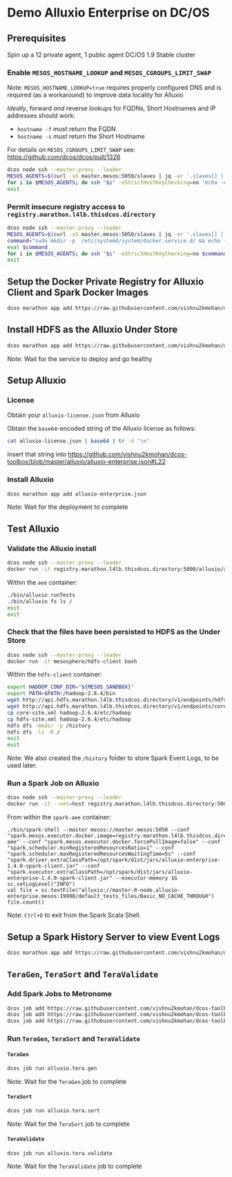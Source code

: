 # Demo Alluxio Enterprise on DC/OS

## Prerequisites

Spin up a 12 private agent, 1 public agent DC/OS 1.9 Stable cluster

### Enable `MESOS_HOSTNAME_LOOKUP` and `MESOS_CGROUPS_LIMIT_SWAP`

Note: `MESOS_HOSTNAME_LOOKUP=true` requires properly configured DNS and is required (as a workaround) to improve data locality for Alluxio

_Ideally_, forward *and* reverse lookups for FQDNs, Short Hostnames and IP addresses should work:
* `hostname -f` *must* return the FQDN
* `hostname -s` *must* return the Short Hostname

For details on `MESOS_CGROUPS_LIMIT_SWAP` see: https://github.com/dcos/dcos/pull/1326

```bash
dcos node ssh --master-proxy --leader
MESOS_AGENTS=$(curl -sS master.mesos:5050/slaves | jq -er '.slaves[] | .hostname')
for i in $MESOS_AGENTS; do ssh "$i" -oStrictHostKeyChecking=no 'echo -e "MESOS_HOSTNAME_LOOKUP=true\nMESOS_CGROUPS_LIMIT_SWAP=true" | sudo tee -a /var/lib/dcos/mesos-slave-common && agent=`sudo systemctl status dcos-mesos-slave.service | grep "running" | wc -l` && if [ $agent = "1" ]; then sudo systemctl stop dcos-mesos-slave.service && sudo rm -f /var/lib/mesos/slave/meta/slaves/latest && sudo systemctl start dcos-mesos-slave.service --no-block; fi'; done
exit
```

### Permit insecure registry access to `registry.marathon.l4lb.thisdcos.directory`

```bash
dcos node ssh --master-proxy --leader
MESOS_AGENTS=$(curl -sS master.mesos:5050/slaves | jq -er '.slaves[] | .hostname')
command="sudo mkdir -p  /etc/systemd/system/docker.service.d/ && echo -e '[Service]\nEnvironmentFile=-/etc/sysconfig/docker\nEnvironmentFile=-/etc/sysconfig/docker-storage\nEnvironmentFile=-/etc/sysconfig/docker-network\nExecStart=\nExecStart=/usr/bin/docker daemon -H fd:// $OPTIONS $DOCKER_STORAGE_OPTIONS $DOCKER_NETWORK_OPTIONS $BLOCK_REGISTRY $INSECURE_REGISTRY --storage-driver=overlay --live-restore --insecure-registry registry.marathon.l4lb.thisdcos.directory:5000' | sudo tee --append /etc/systemd/system/docker.service.d/override.conf && sudo systemctl daemon-reload && sudo systemctl restart docker"
eval $command
for i in $MESOS_AGENTS; do ssh "$i" -oStrictHostKeyChecking=no $command; done
exit
```

## Setup the Docker Private Registry for Alluxio Client and Spark Docker Images

```bash
dcos marathon app add https://raw.githubusercontent.com/vishnu2kmohan/dcos-toolbox/master/registry/registry.json
```

## Install HDFS as the Alluxio Under Store

```bash
dcos marathon app add https://raw.githubusercontent.com/vishnu2kmohan/dcos-toolbox/master/hdfs/hdfs.json
```

Note: Wait for the service to deploy and go healthy

## Setup Alluxio

### License

Obtain your `alluxio-license.json` from Alluxio

Obtain the `base64`-encoded string of the Alluxio license as follows:
```bash
cat alluxio-license.json | base64 | tr -d "\n"
```

Insert that string into https://github.com/vishnu2kmohan/dcos-toolbox/blob/master/alluxio/alluxio-enterprise.json#L22

### Install Alluxio

```bash
dcos marathon app add alluxio-enterprise.json
```

Note: Wait for the deployment to complete

## Test Alluxio

### Validate the Alluxio install

```bash
dcos node ssh --master-proxy --leader
docker run -it registry.marathon.l4lb.thisdcos.directory:5000/alluxio/aee /bin/bash
```

Within the `aee` container:

```bash
./bin/alluxio runTests
./bin/alluxio fs ls /
exit
exit
```

### Check that the files have been persisted to HDFS as the Under Store

```bash
dcos node ssh --master-proxy --leader
docker run -it mesosphere/hdfs-client bash
```

Within the `hdfs-client` container:

```bash
export HADOOP_CONF_DIR="${MESOS_SANDBOX}"
export PATH=$PATH:/hadoop-2.6.4/bin
wget http://api.hdfs.marathon.l4lb.thisdcos.directory/v1/endpoints/hdfs-site.xml
wget http://api.hdfs.marathon.l4lb.thisdcos.directory/v1/endpoints/core-site.xml
cp core-site.xml hadoop-2.6.4/etc/hadoop
cp hdfs-site.xml hadoop-2.6.4/etc/hadoop
hdfs dfs -mkdir -p /history
hdfs dfs -ls -R /
exit
exit
```

Note: We also created the `/history` folder to store Spark Event Logs, to be used later.

### Run a Spark Job on Alluxio

```bash
dcos node ssh --master-proxy --leader
docker run -it --net=host registry.marathon.l4lb.thisdcos.directory:5000/alluxio/spark-aee /bin/bash
```

From within the `spark-aee` container:
```                                              
./bin/spark-shell --master mesos://master.mesos:5050 --conf "spark.mesos.executor.docker.image=registry.marathon.l4lb.thisdcos.directory:5000/alluxio/spark-aee" --conf "spark.mesos.executor.docker.forcePullImage=false" --conf "spark.scheduler.minRegisteredResourcesRatio=1" --conf "spark.scheduler.maxRegisteredResourcesWaitingTime=5s" --conf "spark.driver.extraClassPath=/opt/spark/dist/jars/alluxio-enterprise-1.4.0-spark-client.jar" --conf "spark.executor.extraClassPath=/opt/spark/dist/jars/alluxio-enterprise-1.4.0-spark-client.jar" --executor-memory 1G
sc.setLogLevel("INFO")                                                          
val file = sc.textFile("alluxio://master-0-node.alluxio-enterprise.mesos:19998/default_tests_files/Basic_NO_CACHE_THROUGH")
file.count()
```

Note: `Ctrl+D` to exit from the Spark Scala Shell.

## Setup a Spark History Server to view Event Logs

```bash
dcos marathon app add https://raw.githubusercontent.com/vishnu2kmohan/dcos-toolbox/master/spark/spark-history.json
```

## `TeraGen`, `TeraSort` and `TeraValidate` 

### Add Spark Jobs to Metronome

```bash
dcos job add https://raw.githubusercontent.com/vishnu2kmohan/dcos-toolbox/master/alluxio/alluxio-teragen.json
dcos job add https://raw.githubusercontent.com/vishnu2kmohan/dcos-toolbox/master/alluxio/alluxio-terasort.json
dcos job add https://raw.githubusercontent.com/vishnu2kmohan/dcos-toolbox/master/alluxio/alluxio-teravalidate.json
```

### Run `TeraGen`, `TeraSort` and `TeraValidate`

#### `TeraGen`

```bash
dcos job run alluxio.tera.gen
```

Note: Wait for the `TeraGen` job to complete

#### `TeraSort`

```bash
dcos job run alluxio.tera.sort
```

Note: Wait for the `TeraSort` job to complete

#### `TeraValidate`
```bash
dcos job run alluxio.tera.validate
```

Note: Wait for the `TeraValidate` job to complete
